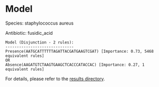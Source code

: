 
# Model

Species: staphylococcus aureus

Antibiotic: fusidic_acid

```
Model (Disjunction - 2 rules):
------------------------------
Presence(AATGCATTTTTTAGATTACGATGAAGTCGAT) [Importance: 0.73, 5468 equivalent rules]
OR
Absence(AAGATGTCTAAGTGAAGCTCACCCATACCAC) [Importance: 0.27, 1 equivalent rules]

```

For details, please refer to the [results directory](../../../../../results/scm_b/staphylococcus+aureus/fusidic_acid/repeat_8/).


